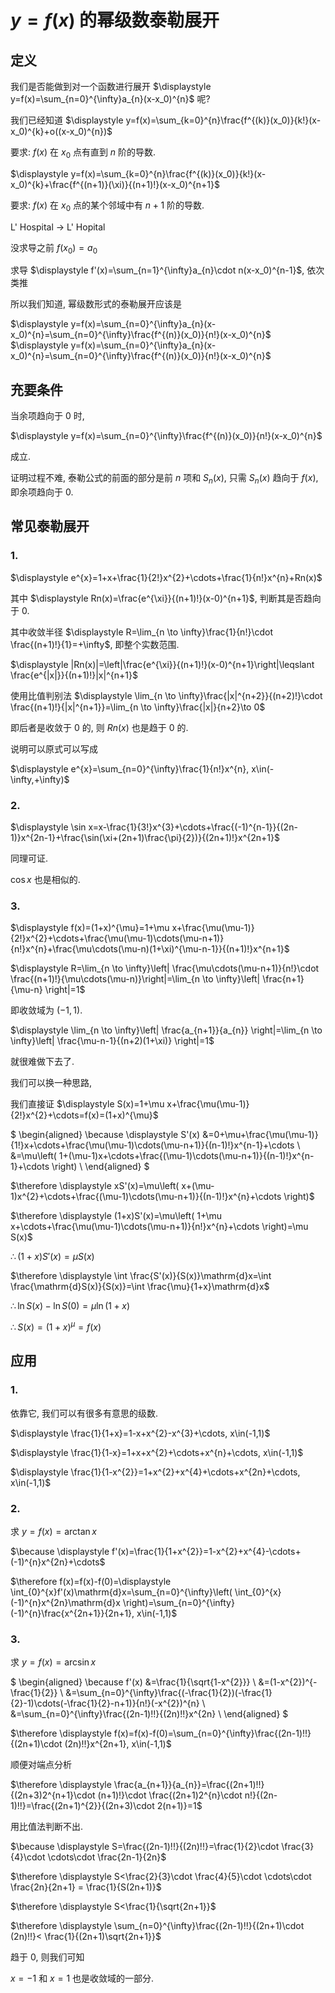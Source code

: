 # $y=f(x)$ 的幂级数泰勒展开

## 定义

我们是否能做到对一个函数进行展开 $\displaystyle y=f(x)=\sum_{n=0}^{\infty}a_{n}(x-x_0)^{n}$ 呢?

我们已经知道 $\displaystyle y=f(x)=\sum_{k=0}^{n}\frac{f^{(k)}(x_0)}{k!}(x-x_0)^{k}+o((x-x_0)^{n})$

要求: $f(x)$ 在 $x_0$ 点有直到 $n$ 阶的导数.


$\displaystyle y=f(x)=\sum_{k=0}^{n}\frac{f^{(k)}(x_0)}{k!}(x-x_0)^{k}+\frac{f^{(n+1)}(\xi)}{(n+1)!}(x-x_0)^{n+1}$

要求: $f(x)$ 在 $x_0$ 点的某个邻域中有 $n+1$ 阶的导数.

L' Hospital -> L' Hopital

没求导之前 $f(x_0)=a_0$

求导 $\displaystyle f'(x)=\sum_{n=1}^{\infty}a_{n}\cdot n(x-x_0)^{n-1}$, 依次类推

所以我们知道, 幂级数形式的泰勒展开应该是

$\displaystyle y=f(x)=\sum_{n=0}^{\infty}a_{n}(x-x_0)^{n}=\sum_{n=0}^{\infty}\frac{f^{(n)}(x_0)}{n!}(x-x_0)^{n}$
$\displaystyle y=f(x)=\sum_{n=0}^{\infty}a_{n}(x-x_0)^{n}=\sum_{n=0}^{\infty}\frac{f^{(n)}(x_0)}{n!}(x-x_0)^{n}$



## 充要条件

当余项趋向于 $0$ 时, 

$\displaystyle y=f(x)=\sum_{n=0}^{\infty}\frac{f^{(n)}(x_0)}{n!}(x-x_0)^{n}$

成立.

证明过程不难, 泰勒公式的前面的部分是前 $n$ 项和 $S_{n}(x)$, 只需 $S_{n}(x)$ 趋向于 $f(x)$, 即余项趋向于 $0$.


## 常见泰勒展开

### 1.

$\displaystyle e^{x}=1+x+\frac{1}{2!}x^{2}+\cdots+\frac{1}{n!}x^{n}+Rn(x)$

其中 $\displaystyle Rn(x)=\frac{e^{\xi}}{(n+1)!}(x-0)^{n+1}$, 判断其是否趋向于 $0$.

其中收敛半径 $\displaystyle R=\lim_{n \to \infty}\frac{1}{n!}\cdot \frac{(n+1)!}{1}=+\infty$, 即整个实数范围.

$\displaystyle |Rn(x)|=\left|\frac{e^{\xi}}{(n+1)!}(x-0)^{n+1}\right|\leqslant \frac{e^{|x|}}{(n+1)!}|x|^{n+1}$

使用比值判别法 $\displaystyle \lim_{n \to \infty}\frac{|x|^{n+2}}{(n+2)!}\cdot \frac{(n+1)!}{|x|^{n+1}}=\lim_{n \to \infty}\frac{|x|}{n+2}\to 0$

即后者是收敛于 $0$ 的, 则 $Rn(x)$ 也是趋于 $0$ 的.

说明可以原式可以写成

$\displaystyle e^{x}=\sum_{n=0}^{\infty}\frac{1}{n!}x^{n}, x\in(-\infty,+\infty)$

### 2. 

$\displaystyle \sin x=x-\frac{1}{3!}x^{3}+\cdots+\frac{(-1)^{n-1}}{(2n-1)}x^{2n-1}+\frac{\sin(\xi+(2n+1)\frac{\pi}{2})}{(2n+1)!}x^{2n+1}$

同理可证.

$\cos x$ 也是相似的.

### 3. 

$\displaystyle f(x)=(1+x)^{\mu}=1+\mu x+\frac{\mu(\mu-1)}{2!}x^{2}+\cdots+\frac{\mu(\mu-1)\cdots(\mu-n+1)}{n!}x^{n}+\frac{\mu\cdots(\mu-n)(1+\xi)^{\mu-n-1}}{(n+1)!}x^{n+1}$

$\displaystyle R=\lim_{n \to \infty}\left| \frac{\mu\cdots(\mu-n+1)}{n!}\cdot \frac{(n+1)!}{\mu\cdots(\mu-n)}\right|=\lim_{n \to \infty}\left| \frac{n+1}{\mu-n} \right|=1$

即收敛域为 $(-1,1)$.

$\displaystyle \lim_{n \to \infty}\left| \frac{a_{n+1}}{a_{n}} \right|=\lim_{n \to \infty}\left| \frac{\mu-n-1}{(n+2)(1+\xi)} \right|=1$

就很难做下去了.

我们可以换一种思路, 

我们直接证 $\displaystyle S(x)=1+\mu x+\frac{\mu(\mu-1)}{2!}x^{2}+\cdots=f(x)=(1+x)^{\mu}$

$
\begin{aligned}
\because \displaystyle S'(x)
&=0+\mu+\frac{\mu(\mu-1)}{1!}x+\cdots+\frac{\mu(\mu-1)\cdots(\mu-n+1)}{(n-1)!}x^{n-1}+\cdots \\
&=\mu\left( 1+(\mu-1)x+\cdots+\frac{(\mu-1)\cdots(\mu-n+1)}{(n-1)!}x^{n-1}+\cdots \right) \\
\end{aligned}
$

$\therefore \displaystyle xS'(x)=\mu\left( x+(\mu-1)x^{2}+\cdots+\frac{(\mu-1)\cdots(\mu-n+1)}{(n-1)!}x^{n}+\cdots \right)$

$\therefore \displaystyle (1+x)S'(x)=\mu\left( 1+\mu x+\cdots+\frac{\mu(\mu-1)\cdots(\mu-n+1)}{n!}x^{n}+\cdots \right)=\mu S(x)$

$\therefore (1+x)S'(x)=\mu S(x)$

$\therefore \displaystyle \int \frac{S'(x)}{S(x)}\mathrm{d}x=\int \frac{\mathrm{d}S(x)}{S(x)}=\int \frac{\mu}{1+x}\mathrm{d}x$

$\therefore \ln S(x)-\ln S(0)=\mu \ln(1+x)$

$\therefore S(x)=(1+x)^{\mu}=f(x)$


## 应用

### 1.

依靠它, 我们可以有很多有意思的级数.

$\displaystyle \frac{1}{1+x}=1-x+x^{2}-x^{3}+\cdots, x\in(-1,1)$

$\displaystyle \frac{1}{1-x}=1+x+x^{2}+\cdots+x^{n}+\cdots, x\in(-1,1)$

$\displaystyle \frac{1}{1-x^{2}}=1+x^{2}+x^{4}+\cdots+x^{2n}+\cdots, x\in(-1,1)$

### 2.

求 $y=f(x)=\arctan x$

$\because \displaystyle f'(x)=\frac{1}{1+x^{2}}=1-x^{2}+x^{4}-\cdots+(-1)^{n}x^{2n}+\cdots$

$\therefore f(x)=f(x)-f(0)=\displaystyle \int_{0}^{x}f'(x)\mathrm{d}x=\sum_{n=0}^{\infty}\left( \int_{0}^{x}(-1)^{n}x^{2n}\mathrm{d}x \right)=\sum_{n=0}^{\infty}(-1)^{n}\frac{x^{2n+1}}{2n+1}, x\in(-1,1)$


### 3.

求 $y=f(x)=\arcsin x$

$
\begin{aligned}
\because f'(x)
&=\frac{1}{\sqrt{1-x^{2}}} \\
&=(1-x^{2})^{-\frac{1}{2}} \\
&=\sum_{n=0}^{\infty}\frac{(-\frac{1}{2})(-\frac{1}{2}-1)\cdots(-\frac{1}{2}-n+1)}{n!}(-x^{2})^{n} \\
&=\sum_{n=0}^{\infty}\frac{(2n-1)!!}{(2n)!!}x^{2n} \\
\end{aligned}
$

$\therefore \displaystyle f(x)=f(x)-f(0)=\sum_{n=0}^{\infty}\frac{(2n-1)!!}{(2n+1)\cdot (2n)!!}x^{2n+1}, x\in(-1,1)$

顺便对端点分析

$\therefore \displaystyle \frac{a_{n+1}}{a_{n}}=\frac{(2n+1)!!}{(2n+3)2^{n+1}\cdot (n+1)!}\cdot \frac{(2n+1)2^{n}\cdot n!}{(2n-1)!!}=\frac{(2n+1)^{2}}{(2n+3)\cdot 2(n+1)}=1$

用比值法判断不出.

$\because \displaystyle S=\frac{(2n-1)!!}{(2n)!!}=\frac{1}{2}\cdot \frac{3}{4}\cdot \cdots\cdot \frac{2n-1}{2n}$

$\therefore \displaystyle S<\frac{2}{3}\cdot \frac{4}{5}\cdot \cdots\cdot \frac{2n}{2n+1} = \frac{1}{S(2n+1)}$

$\therefore \displaystyle S<\frac{1}{\sqrt{2n+1}}$

$\therefore \displaystyle \sum_{n=0}^{\infty}\frac{(2n-1)!!}{(2n+1)\cdot (2n)!!}< \frac{1}{(2n+1)\sqrt{2n+1}}$

趋于 $0$, 则我们可知

$x=-1$ 和 $x=1$ 也是收敛域的一部分.

